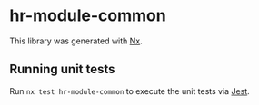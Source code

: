 # hr-module-common

This library was generated with [Nx](https://nx.dev).

## Running unit tests

Run `nx test hr-module-common` to execute the unit tests via [Jest](https://jestjs.io).
